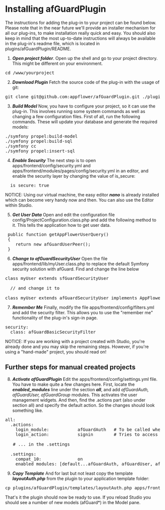 # Installing afGuardPlugin

The instructions for adding the plug-in to your project can be found below. Please note that in the near future we'll provide an installer mechanism for all our plug-ins, to make
installation really quick and easy. You should also keep in mind that the most up-to-date instructions will always be available in the plug-in's readme file, which is located in <span 
class="code_snippet">plugins/afGuardPlugin/README.

1. ***Open project folder***. Open up the shell and go to your project directory. This might be different on your environment.

<pre>
cd /www/yourproject
</pre>

2. ***Download Plugin*** Fetch the source code of the plug-in with the usage of git:

<pre>
git clone git@github.com:appflower/afGuardPlugin.git ./plugins/afGuardPlugin
</pre>

3. ***Build Model*** Now, you have to configure your project, so it can use the plug-in. This involves running some system commands as well as changing a few configuration files. First of all, run the following commands. These will update your database and generate the required models:


<pre>
./symfony propel:build-model
./symfony propel:build-sql
./symfony cc
./symfony propel:insert-sql
</pre>

4. ***Enable Security*** The next step is to open apps/frontend/config/security.yml and  apps/frontend/modules/pages/config/security.yml in an editor, and enable the security layer by changing the value of is_secure:

<pre>
  is_secure: true
</pre>

NOTICE: Using our virtual machine, the easy editor ***nano*** is already installed which can become very handy now and then. You can also use the Editor within Studio.

5. ***Get User Data*** Open and edit the configuration file config/ProjectConfiguration.class.php and add the following method to it. This tells the application how to get user data.

<pre>
 public function getAppFlowerUserQuery()
 {
    return new afGuardUserPeer();
 }
</pre>

6. ***Change to afGuardSecurityUser*** Open the file apps/frontend/lib/myUser.class.php to replace the default Symfony security solution with afGuard. Find and change the line below


<pre>
class myUser extends sfGuardSecurityUser

  // and change it to

class myUser extends afGuardSecurityUser implements AppFlowerSecurityUser
</pre>

7. ***Remember Me*** Finally, modify the file apps/frontend/config/filters.yml and add the security filter. This allows you to use the "remember me" functionality of the plug-in's sign-in page.

<pre>
security:
  class: afGuardBasicSecurityFilter
</pre>

NOTICE: If you are working with a project created with Studio, you're already done and you may skip the remaining steps. However, if you're using a "hand-made" project, you should read on! 

## Further steps for manual created projects

8. ***Activate afGuardPlugin*** Edit the apps/frontend/config/settings.yml file. You have to make quite a few changes here. First, locate the ***enabled_modules*** line under the 
section ***all***, and add _afGuardAuth, afGuardUser, afGuardGroup_ modules. This activates the user management widgets. And then, find the .actions part (also under section all) and specify the default action. So the changes should look something like.


<pre>
all:
  .actions:
    login_module:           afGuardAuth   # To be called when a non-authenticated user
    login_action:           signin        # Tries to access a secure page

   # ... in the .settings

  .settings:
    compat_10:              on
    enabled_modules: [default...afGuardAuth, afGuardUser, afGuardGroup]
</pre>

9. ***Copy Template*** And for last but not least copy the template ***layoutAuth.php*** from the plugin to your application template folder:

<pre>
cp plugins/afGuardPlugin/templates/layoutAuth.php apps/frontend/templates/
</pre>

That's it the plugin should now be ready to use. If you reload Studio you should see a number of new models (afGuard*) in the Model pane.
